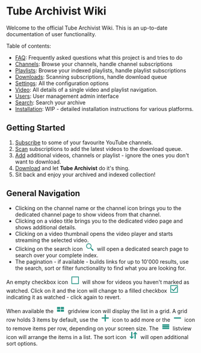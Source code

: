 # Tube Archivist Wiki
Welcome to the official Tube Archivist Wiki. This is an up-to-date documentation of user functionality.

Table of contents:
* [FAQ](FAQ): Frequently asked questions what this project is and tries to do
* [Channels](Channels): Browse your channels, handle channel subscriptions
* [Playlists](Playlists): Browse your indexed playlists, handle playlist subscriptions
* [Downloads](Downloads): Scanning subscriptions, handle download queue
* [Settings](Settings): All the configuration options
* [Video](Video): All details of a single video and playlist navigation.
* [Users](Users): User management admin interface
* [Search](Search): Search your archive
* [Installation](Installation): WIP - detailed installation instructions for various platforms.

## Getting Started
1. [Subscribe](Channels#channels-overview) to some of your favourite YouTube channels.
2. [Scan](Downloads#rescan-subscriptions) subscriptions to add the latest videos to the download queue.
3. [Add](Downloads#add-to-download-queue) additional videos, channels or playlist - ignore the ones you don't want to download.
4. [Download](Downloads#download-queue) and let **Tube Archivist** do it's thing.
5. Sit back and enjoy your archived and indexed collection!

## General Navigation
* Clicking on the channel name or the channel icon brings you to the dedicated channel page to show videos from that channel.
* Clicking on a video title brings you to the dedicated video page and shows additional details.
* Clicking on a video thumbnail opens the video player and starts streaming the selected video.
* Clicking on the search icon <img src="assets/icon-search.png?raw=true" alt="gridview icon" width="20px" style="margin:0 5px;"> will open a dedicated search page to search over your complete index.
* The pagination - if available - builds links for up to 10'000 results, use the search, sort or filter functionality to find what you are looking for.


An empty checkbox icon <img src="assets/icon-unseen.png?raw=true" alt="unseen icon" width="20px" style="margin:0 5px;"> will show for videos you haven't marked as watched. Click on it and the icon will change to a filled checkbox <img src="assets/icon-seen.png?raw=true" alt="seen icon" width="20px" style="margin:0 5px;"> indicating it as watched - click again to revert.

When available the <img src="assets/icon-gridview.png?raw=true" alt="gridview icon" width="20px" style="margin:0 5px;"> gridview icon will display the list in a grid. A grid row holds 3 items by default, use the <img src="assets/icon-add.png?raw=true" alt="listview icon" width="20px" style="margin:0 5px;"> icon to add more or the <img src="assets/icon-substract.png?raw=true" alt="listview icon" width="20px" style="margin:0 5px;"> icon to remove items per row, depending on your screen size. The <img src="assets/icon-listview.png?raw=true" alt="listview icon" width="20px" style="margin:0 5px;"> listview icon will arrange the items in a list. The sort icon <img src="assets/icon-sort.png?raw=true" alt="listview icon" width="20px" style="margin:0 5px;"> will open additional sort options.
